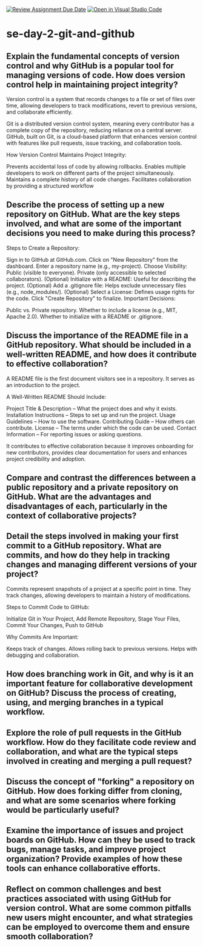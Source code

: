 [![Review Assignment Due Date](https://classroom.github.com/assets/deadline-readme-button-22041afd0340ce965d47ae6ef1cefeee28c7c493a6346c4f15d667ab976d596c.svg)](https://classroom.github.com/a/8wgCKhpZ)
[![Open in Visual Studio Code](https://classroom.github.com/assets/open-in-vscode-2e0aaae1b6195c2367325f4f02e2d04e9abb55f0b24a779b69b11b9e10269abc.svg)](https://classroom.github.com/online_ide?assignment_repo_id=18308911&assignment_repo_type=AssignmentRepo)
# se-day-2-git-and-github
## Explain the fundamental concepts of version control and why GitHub is a popular tool for managing versions of code. How does version control help in maintaining project integrity?

Version control is a system that records changes to a file or set of files over time, allowing developers to track modifications, revert to previous versions, and collaborate efficiently.

Git is a distributed version control system, meaning every contributor has a complete copy of the repository, reducing reliance on a central server. GitHub, built on Git, is a cloud-based platform that enhances version control with features like pull requests, issue tracking, and collaboration tools.

How Version Control Maintains Project Integrity:

Prevents accidental loss of code by allowing rollbacks.
Enables multiple developers to work on different parts of the project simultaneously.
Maintains a complete history of all code changes.
Facilitates collaboration by providing a structured workflow

## Describe the process of setting up a new repository on GitHub. What are the key steps involved, and what are some of the important decisions you need to make during this process?

Steps to Create a Repository:

Sign in to GitHub at GitHub.com.
Click on "New Repository" from the dashboard.
Enter a repository name (e.g., my-project).
Choose Visibility:
Public (visible to everyone).
Private (only accessible to selected collaborators).
(Optional) Initialize with a README: Useful for describing the project.
(Optional) Add a .gitignore file: Helps exclude unnecessary files (e.g., node_modules/).
(Optional) Select a License: Defines usage rights for the code.
Click "Create Repository" to finalize.
Important Decisions:

Public vs. Private repository.
Whether to include a license (e.g., MIT, Apache 2.0).
Whether to initialize with a README or .gitignore.

## Discuss the importance of the README file in a GitHub repository. What should be included in a well-written README, and how does it contribute to effective collaboration?

A README file is the first document visitors see in a repository. It serves as an introduction to the project.

A Well-Written README Should Include:

Project Title & Description – What the project does and why it exists.
Installation Instructions – Steps to set up and run the project.
Usage Guidelines – How to use the software.
Contributing Guide – How others can contribute.
License – The terms under which the code can be used.
Contact Information – For reporting issues or asking questions.

It contributes to effective collaboration because it improves onboarding for new contributors, provides clear documentation for users and enhances project credibility and adoption.

## Compare and contrast the differences between a public repository and a private repository on GitHub. What are the advantages and disadvantages of each, particularly in the context of collaborative projects?


## Detail the steps involved in making your first commit to a GitHub repository. What are commits, and how do they help in tracking changes and managing different versions of your project?
Commits represent snapshots of a project at a specific point in time. They track changes, allowing developers to maintain a history of modifications.

Steps to Commit Code to GitHub:

Initialize Git in Your Project, Add Remote Repository, Stage Your Files, Commit Your Changes, Push to GitHub

Why Commits Are Important:

Keeps track of changes.
Allows rolling back to previous versions.
Helps with debugging and collaboration.

## How does branching work in Git, and why is it an important feature for collaborative development on GitHub? Discuss the process of creating, using, and merging branches in a typical workflow.


## Explore the role of pull requests in the GitHub workflow. How do they facilitate code review and collaboration, and what are the typical steps involved in creating and merging a pull request?


## Discuss the concept of "forking" a repository on GitHub. How does forking differ from cloning, and what are some scenarios where forking would be particularly useful?


## Examine the importance of issues and project boards on GitHub. How can they be used to track bugs, manage tasks, and improve project organization? Provide examples of how these tools can enhance collaborative efforts.


## Reflect on common challenges and best practices associated with using GitHub for version control. What are some common pitfalls new users might encounter, and what strategies can be employed to overcome them and ensure smooth collaboration?

